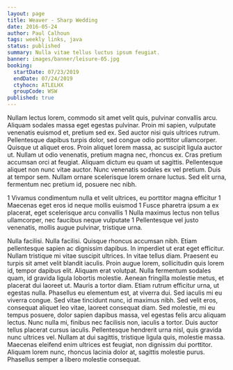 ```yaml
---
layout: page
title: Weaver - Sharp Wedding
date: 2016-05-24
author: Paul Calhoun
tags: weekly links, java
status: published
summary: Nulla vitae tellus luctus ipsum feugiat.
banner: images/banner/leisure-05.jpg
booking:
  startDate: 07/23/2019
  endDate: 07/24/2019
  ctyhocn: ATLELHX
  groupCode: WSW
published: true
---
```

Nullam lectus lorem, commodo sit amet velit quis, pulvinar convallis arcu. Aliquam sodales massa eget egestas pulvinar. Proin mi sapien, vulputate venenatis euismod et, pretium sed ex. Sed auctor nisi quis ultrices rutrum. Pellentesque dapibus turpis dolor, sed congue odio porttitor ullamcorper. Quisque ut aliquet eros. Proin aliquet lorem massa, ac suscipit ligula auctor ut. Nullam ut odio venenatis, pretium magna nec, rhoncus ex. Cras pretium accumsan orci at feugiat. Aliquam dictum eu quam ut sagittis. Pellentesque aliquet non nunc vitae auctor. Nunc venenatis sodales ex vel pretium. Duis at tempor sem. Nullam ornare scelerisque lorem ornare luctus. Sed elit urna, fermentum nec pretium id, posuere nec nibh.

1 Vivamus condimentum nulla et velit ultrices, eu porttitor magna efficitur
1 Maecenas eget eros id neque mollis euismod
1 Fusce pharetra ipsum a ex placerat, eget scelerisque arcu convallis
1 Nulla maximus lectus non tellus ullamcorper, nec faucibus neque vulputate
1 Pellentesque vel justo venenatis, mollis augue pulvinar, tristique urna.

Nulla facilisi. Nulla facilisi. Quisque rhoncus accumsan nibh. Etiam pellentesque sapien ac dignissim dapibus. In imperdiet ut erat eget efficitur. Nullam tristique mi vitae suscipit ultrices. In vitae tellus diam. Praesent eu turpis sit amet velit blandit iaculis. Proin augue lorem, sollicitudin quis lorem id, tempor dapibus elit. Aliquam erat volutpat. Nulla fermentum sodales quam, id gravida ligula lobortis molestie.
Aenean fringilla molestie metus, et placerat dui laoreet ut. Mauris a tortor diam. Etiam rutrum efficitur urna, ut egestas nulla. Phasellus eu elementum est, at viverra dui. Sed iaculis mi eu viverra congue. Sed vitae tincidunt nunc, id maximus nibh. Sed velit eros, consequat aliquet leo vitae, laoreet consequat diam. Sed molestie, mi eu tempus posuere, dolor sapien dapibus massa, vel egestas felis arcu aliquam lectus. Nunc nulla mi, finibus nec facilisis non, iaculis a tortor. Duis auctor tellus placerat cursus iaculis. Pellentesque hendrerit urna nisl, quis gravida nunc ultrices vel. Nullam at dui sagittis, tristique ligula quis, molestie massa. Maecenas eleifend enim ultrices est feugiat, non dignissim dui porttitor. Aliquam lorem nunc, rhoncus lacinia dolor at, sagittis molestie purus. Phasellus semper a libero molestie consequat.
